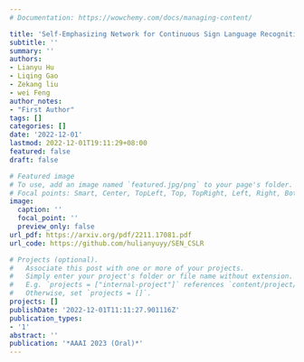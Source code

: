 ```yaml
---
# Documentation: https://wowchemy.com/docs/managing-content/

title: 'Self-Emphasizing Network for Continuous Sign Language Recognition'
subtitle: ''
summary: ''
authors:
- Lianyu Hu 
- Liqing Gao
- Zekang liu
- wei Feng
author_notes:
- "First Author"
tags: []
categories: []
date: '2022-12-01'
lastmod: 2022-12-01T19:11:29+08:00
featured: false
draft: false

# Featured image
# To use, add an image named `featured.jpg/png` to your page's folder.
# Focal points: Smart, Center, TopLeft, Top, TopRight, Left, Right, BottomLeft, Bottom, BottomRight.
image:
  caption: ''
  focal_point: ''
  preview_only: false
url_pdf: https://arxiv.org/pdf/2211.17081.pdf
url_code: https://github.com/hulianyuyy/SEN_CSLR

# Projects (optional).
#   Associate this post with one or more of your projects.
#   Simply enter your project's folder or file name without extension.
#   E.g. `projects = ["internal-project"]` references `content/project/deep-learning/index.md`.
#   Otherwise, set `projects = []`.
projects: []
publishDate: '2022-12-01T11:11:27.901116Z'
publication_types:
- '1'
abstract: ''
publication: '*AAAI 2023 (Oral)*'
---
```

